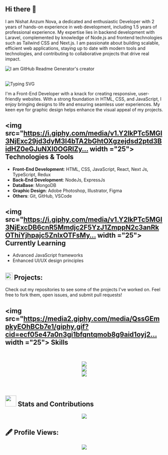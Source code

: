 ## Hi there 👋

I am Nishat Anzum Nova, a dedicated and enthusiastic Developer with 2 years of hands-on experience in  web development, including 1.5 years of professional experience. My expertise lies in backend development with Laravel, complemented by knowledge of Node.js and frontend technologies such as Tailwind CSS and Next.js. I am passionate about building scalable, efficient web applications, staying up to date with modern tools and technologies, and contributing to collaborative projects that drive real impact.

![I am GitHub Readme Generator's creator](https://ibb.co.com/DgsT8fbX/cover.png)
<br/>
<br/>
<p>
<img src="https://readme-typing-svg.demolab.com?font=Fira+Code&weight=600&size=22&pause=1000&… Frontend+Developer" alt="Typing SVG" />
</p>
<p>
I'm a Front-End Developer with a knack for creating responsive, user-friendly websites. With a strong foundation in HTML, CSS, and JavaScript, I enjoy bringing designs to life and ensuring seamless user experiences. My keen eye for graphic design helps enhance the visual appeal of my projects.
</p>
 
## <img src="https://i.giphy.com/media/v1.Y2lkPTc5MGI3NjExc29jd3dyM3I4bTA2bGhtOXgzejdsd2ptd3BidHZ0eGJuNXl0OGRlZy… width ="25"> Technologies & Tools
- **Front-End Development**: HTML, CSS, JavaScript, React, Next Js, TypeScript, Redux
- **Back-End Development**: NodeJs, ExpressJs
- **DataBase**: MongoDB 
- **Graphic Design**: Adobe Photoshop, Illustrator, Figma
- **Others**: Git, GitHub, VSCode
 
## <img src="https://i.giphy.com/media/v1.Y2lkPTc5MGI3NjExcDB6cnR5Mmdjc2F5YzJ1ZmppN2c3anRkOThiYjhpajc5ZnIxOTFsMy… width ="25">  Currently Learning
- Advanced JavaScript frameworks
- Enhanced UI/UX design principles
 
 
## <img src="https://c.tenor.com/NCRHhqkXrJYAAAAi/programmers-go-internet.gif" width="23"> Projects:
Check out my repositories to see some of the projects I've worked on. Feel free to fork them, open issues, and submit pull requests!
 
 
## <img src="https://media2.giphy.com/media/QssGEmpkyEOhBCb7e1/giphy.gif?cid=ecf05e47a0n3gi1bfqntqmob8g9aid1oyj2… width ="25"> Skills
<br>
 
<p align="center">
<img src="https://skillicons.dev/icons?i=html,css,js,tailwind" />
<br>
<img src="https://skillicons.dev/icons?i=react,mongodb,nodejs,express,firebase" />
<br>
<img src="https://skillicons.dev/icons?i=git,github,netlify,vercel,vite" />
</p>
<br>
 
## <img src="https://media.giphy.com/media/iY8CRBdQXODJSCERIr/giphy.gif" width="35"> Stats and Contributions
 
<p align="center">
<img src="https://github-readme-streak-stats.herokuapp.com/?user=moriyam-mohona&theme=vue-dark&hide_b… alt="moriyam-mohona" />
</p>
 
 
## 🖋️ Profile Views:
<p align="center"> 
<img src="https://komarev.com/ghpvc/?username=moriyam-mohona&label=Profile%20views&color=42b883&s… alt="moriyam-mohona"height="30"/>
</p>

<!--
**nishatnova/nishatnova** is a ✨ _special_ ✨ repository because its `README.md` (this file) appears on your GitHub profile.

Here are some ideas to get you started:

- 🔭 I’m currently working on ...
- 🌱 I’m currently learning ...
- 👯 I’m looking to collaborate on ...
- 🤔 I’m looking for help with ...
- 💬 Ask me about ...
- 📫 How to reach me: ...
- 😄 Pronouns: ...
- ⚡ Fun fact: ...
-->
